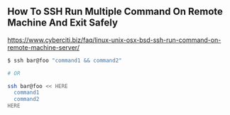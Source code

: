 ## How To SSH Run Multiple Command On Remote Machine And Exit Safely

https://www.cyberciti.biz/faq/linux-unix-osx-bsd-ssh-run-command-on-remote-machine-server/

```bash
$ ssh bar@foo "command1 && command2"

# OR

ssh bar@foo << HERE
  command1
  command2
HERE
```
